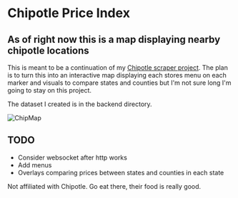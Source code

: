 # Chipotle Price Index

## As of right now this is a map displaying nearby chipotle locations

This is meant to be a continuation of my [Chipotle scraper project](https://github.com/this-scott/Chipotle-Scraper). The plan is to turn this into an interactive map displaying each stores menu on each marker and visuals to compare states and counties but I'm not sure long I'm going to stay on this project.

The dataset I created is in the backend directory.

![ChipMap](https://scott-cv-presentation-slide-resources.s3.us-east-1.amazonaws.com/ChipotleMap.gif)

## TODO
* Consider websocket after http works
* Add menus
* Overlays comparing prices between states and counties in each state

Not affiliated with Chipotle. Go eat there, their food is really good. 